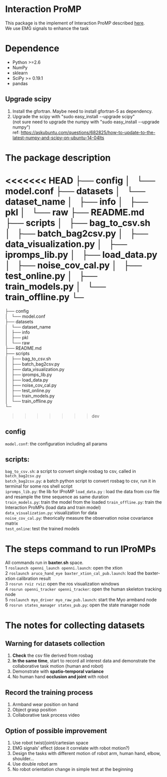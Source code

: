 # Interaction ProMP
This package is the implement of Interaction ProMP described [here](http://www.ausy.tu-darmstadt.de/uploads/Team/PubGJMaeda/phase_estim_IJRR.pdf).  
We use EMG signals to enhance the task 

# Dependence
- Python >=2.6
- NumPy
- sklearn
- SciPy >= 0.19.1
- pandas

## Upgrade scipy 
1. Install the gfortran. Maybe need to install gfortran-5 as dependency.  
2. Upgrade the scipy with "sudo easy_install --upgrade scipy"  
(not sure need to upgrade the numpy with "sudo easy_install --upgrade numpy")  
ref: https://askubuntu.com/questions/682825/how-to-update-to-the-latest-numpy-and-scipy-on-ubuntu-14-04lts  

# The package description
<<<<<<< HEAD
├── config
│   └── model.conf
├── datasets
│   └── dataset_name
│       ├── info
│       ├── pkl
│       └── raw
├── README.md
├── scripts
│   ├── bag_to_csv.sh
│   ├── batch_bag2csv.py
│   ├── data_visualization.py
│   ├── ipromps_lib.py
│   ├── load_data.py
│   ├── noise_cov_cal.py
│   ├── test_online.py
│   ├── train_models.py
│   └── train_offline.py
└─
=======
├── config  
│   └── model.conf  
├── datasets  
│   └── dataset_name  
│       ├── info  
│       ├── pkl  
│       └── raw  
├── README.md  
├── scripts  
│   ├── bag_to_csv.sh  
│   ├── batch_bag2csv.py  
│   ├── data_visualization.py  
│   ├── ipromps_lib.py  
│   ├── load_data.py  
│   ├── noise_cov_cal.py  
│   ├── test_online.py  
│   ├── train_models.py  
│   └── train_offline.py  
└─  
>>>>>>> dev

## config
`model.conf`: the configuration including all params

## scripts:
`bag_to_csv.sh`: a script to convert single rosbag to csv, called in `batch_bag2csv.py`  
`batch_bag2csv.py`: a batch python script to convert rosbag to csv, run it in terminal for some ros shell script  
`ipromps_lib.py`: the lib for IProMP
`load_data.py` : load the data from csv file and resample the time sequence as same duration  
`train_models.py`: train the model from the loaded 
`train_offline.py`: train the Interaction ProMPs (load data and train model)  
`data_visualization.py`: visualization for data  
`noise_cov_cal.py`: theorically measure the observation noise covariance matrix  
`test_online`: test the trained models  


# The steps command to run IProMPs
All commands run in **baxter.sh** space.  
1 `roslaunch openni_launch openni.launch`: open the xtion  
2 `roslaunch aruco_hand_eye baxter_xtion_cal_pub.launch`: load the baxter-xtion calibration result  
3 `rosrun rviz rviz`: open the ros visualization windows  
4 `rosrun openni_tracker openni_tracker`: open the human skeleton tracking node  
5 `roslaunch myo_driver myo_raw_pub.launch`: start the Myo armband node  
6 `rosrun states_manager states_pub.py`: open the state manager node  

# The notes for collecting datasets
## Warning for datasets collection
1. **Check** the csv file derived from rosbag 
2. **In the same time**, start to record all interest data and demonstrate the collaborative task motion (human and robot)  
3. Demonstrate with **spatio-temporal variance**  
4. No human hand **occlusion and joint** with robot  

## Record the training process
1. Armband wear position on hand  
2. Object grasp position  
3. Collaborative task process video  

## Option of possible improvement
1. Use robot twist/joint/cartesian space  
2. EMG signals' effect (dose it correlate with robot motion?)  
3. Design the tasks with different motion of robot arm, human hand, elbow, shoulder...  
4. Use double robot arm  
5. No robot orientation change in simple test at the beginning  
